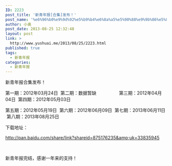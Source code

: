 ```yaml
---
ID: 2223
post_title: '新青年报[合集]发布！'
post_name: '%e6%96%b0%e9%9d%92%e5%b9%b4%e6%8a%a5%e5%90%88%e9%9b%86%e5%8f%91%e5%b8%83%ef%bc%81'
author: 小奥
post_date: 2013-08-25 12:32:48
layout: post
link: >
  http://www.yushuai.me/2013/08/25/2223.html
published: true
tags:
  - 新青年报
categories:
  - 新青年报
---
```

新青年报合集发布！

第一期：2012年03月24日  第二期：数据暂缺                  第三期：2012年04月04日  第四期：2012年05月03日

第五期：2012年05月19日  第六期：2012年06月09日  第七期：2013年06月11日  第八期：2013年08月25日

下载地址：<!--more-->

<a href="http://pan.baidu.com/share/link?shareid=875176235&amp;uk=33835945" target="_blank">http://pan.baidu.com/share/link?shareid=875176235&amp;uk=33835945</a>

&nbsp;

新青年报完结，感谢一年来的支持！